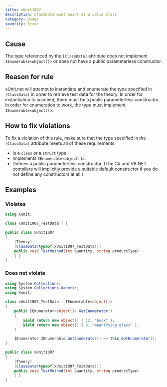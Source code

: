 ```yaml
---
title: xUnit1007
description: ClassData must point at a valid class
category: Usage
severity: Error
---
```


## Cause

The type referenced by the `[ClassData]` attribute does not implement `IEnumerable<object[]>` or does not have a public parameterless constructor.

## Reason for rule

xUnit.net will attempt to instantiate and enumerate the type specified in `[ClassData]` in order to retrieve test data for the theory. In order for instantiation to succeed, there must be a public parameterless constructor. In order for enumeration to work, the type must implement `IEnumerable<object[]>`.

## How to fix violations

To fix a violation of this rule, make sure that the type specified in the `[ClassData]` attribute meets all of these requirements:

* Is a `class` or a `struct` type.
* Implements `IEnumerable<object[]>`.
* Defines a public parameterless constructor. (The C# and VB.NET compilers will implicitly provide a suitable default constructor if you do not define any constructors at all.)

## Examples

### Violates

```csharp
using Xunit;

class xUnit1007_TestData { }

public class xUnit1007
{
    [Theory]
    [ClassData(typeof(xUnit1007_TestData))]
    public void TestMethod(int quantity, string productType)
    { }
}
```

### Does not violate

```csharp
using System.Collections;
using System.Collections.Generic;
using Xunit;

class xUnit1007_TestData : IEnumerable<object[]>
{
    public IEnumerator<object[]> GetEnumerator()
    {
        yield return new object[] { 12, "book" };
        yield return new object[] { 9, "magnifying glass" };
    }

    IEnumerator IEnumerable.GetEnumerator() => this.GetEnumerator();
}

public class xUnit1007
{
    [Theory]
    [ClassData(typeof(xUnit1007_TestData))]
    public void TestMethod(int quantity, string productType)
    { }
}
```
